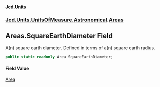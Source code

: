 #### [Jcd.Units](index.md 'index')
### [Jcd.Units.UnitsOfMeasure.Astronomical](Jcd.Units.UnitsOfMeasure.Astronomical.md 'Jcd.Units.UnitsOfMeasure.Astronomical').[Areas](Jcd.Units.UnitsOfMeasure.Astronomical.Areas.md 'Jcd.Units.UnitsOfMeasure.Astronomical.Areas')

## Areas.SquareEarthDiameter Field

A(n) square earth diameter. Defined in terms of a(n) square earth radius.

```csharp
public static readonly Area SquareEarthDiameter;
```

#### Field Value
[Area](Jcd.Units.UnitTypes.Area.md 'Jcd.Units.UnitTypes.Area')